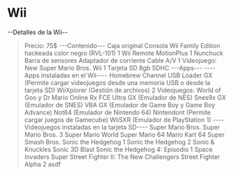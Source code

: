 # Wii
--Detalles de la Wii--
 > Precio: 75$
---Contenido---
 > Caja original
 > Consola Wii Family Edition hackeada color negro (RVL-101)
 > 1 Wii Remote MotionPlus
 > 1 Nunchuck
 > Barra de sensores
 > Adaptador de corriente
 > Cable A/V
 > 1 Videojuego: New Super Mario Bros. Wii
 > 1 Tarjeta SD 8gb SDHC
---Apps---
----Apps instaladas en el Wii----
  > Homebrew Channel
  > USB Loader GX (Permite cargar videojuegos desde una memoria USB o desde la tarjeta SD)
  > WiiXplorer (Gestión de archivos)
  > 2 Videojuegos: World of Goo y Dr Mario Online Rx
  > FCE Ultra GX (Emulador de NES)
  > Snes9x GX (Emulador de SNES)
  > VBA GX (Emulador de Game Boy y Game Boy Advance)
  > Not64 (Emulador de Nintendo 64)
  > Nintendont (Permite cargar juegos de Gamecube)
  > WiiSXR (Emulador de PlayStation 1)
----Videojuegos instaladas en la tarjeta SD----
  > Super Mario Bros.
  > Super Mario Bros. 3
  > Super Mario World
  > Super Mario 64
  > Mario Kart 64
  > Super Smash Bros.
  > Sonic the Hedgehog 1
  > Sonic the Hedgehog 2
  > Sonic & Knuckles
  > Sonic 3D Blast
  > Sonic the Hedgehog 4: Episodio 1
  > Space Invaders
  > Super Street Fighter II: The New Challengers
  > Street Fighter Alpha 2
  asdf
